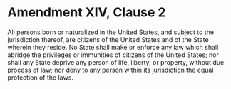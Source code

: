 # Amendment XIV, Clause 2

All persons born or naturalized in the United States, and subject to the
jurisdiction thereof, are citizens of the United States and of the State
wherein they reside. No State shall make or enforce any law which shall
abridge the privileges or immunities of citizens of the United States; nor
shall any State deprive any person of life, liberty, or property, without
due process of law; nor deny to any person within its jurisdiction the equal
protection of the laws.
